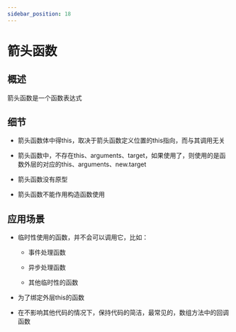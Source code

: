 ```yaml
---
sidebar_position: 18
---
```


# 箭头函数

## 概述

箭头函数是一个函数表达式

## 细节

- 箭头函数体中得this，取决于箭头函数定义位置的this指向，而与其调用无关

- 箭头函数中，不存在this、arguments、target，如果使用了，则使用的是函数外层的对应的this、arguments、new.target

- 箭头函数没有原型

- 箭头函数不能作用构造函数使用

## 应用场景

- 临时性使用的函数，并不会可以调用它，比如：

    - 事件处理函数

    - 异步处理函数

    - 其他临时性的函数

- 为了绑定外层this的函数

- 在不影响其他代码的情况下，保持代码的简洁，最常见的，数组方法中的回调函数